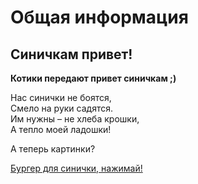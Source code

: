 # Общая информация

## Синичкам привет!
**Котики передают привет синичкам ;)**

Нас синички не боятся,<br>
Смело на руки садятся.<br>
Им нужны – не хлеба крошки,<br>
А тепло моей ладошки!<br>

А теперь картинки?<br>

[Бургер для синички, нажимай!](images/burger.png)


